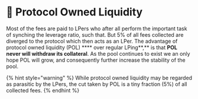 # 🚰 Protocol Owned Liquidity

Most of the fees are paid to LPers who after all perform the important task of synching the leverage ratio, such that. But 5% of all fees collected are diverged to the protocol which then acts as an LPer. The advantage of protocol owned liquidity (POL) **** over regular LPing**,** is that **POL never will withdraw its collateral**. As the pool continues to exist we an only hope POL will grow, and consequently further increase the stability of the pool.

{% hint style="warning" %}
While protocol owned liquidity may be regarded as parasitic by the LPers, the cut taken by POL is a tiny fraction (5%) of all collected fees.
{% endhint %}
